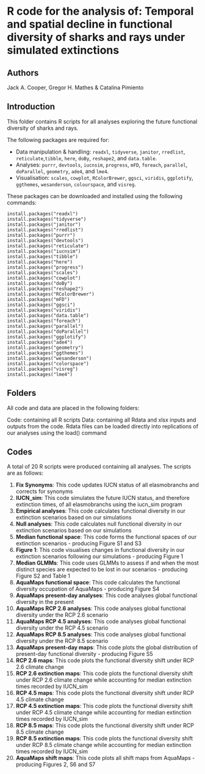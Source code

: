 # R code for the analysis of: Temporal and spatial decline in functional diversity of sharks and rays under simulated extinctions

## Authors
Jack A. Cooper, Gregor H. Mathes & Catalina Pimiento

## Introduction
This folder contains R scripts for all analyses exploring the future functional diversity of sharks and rays. 

The following packages are required for:
- Data manipulation & handling: ```readxl```, ```tidyverse```, ```janitor```, ```rredlist```, ```reticulate```,```tibble```, ```here```, ```doBy```, ```reshape2```, and ```data.table```.
- Analyses: ```purrr```, ```devtools```, ```iucnsim```, ```progress```, ```mFD```, ```foreach```, ```parallel```, ```doParallel```, ```geometry```, ```ade4```, and ```lme4```.
- Visualisation: ```scales```, ```cowplot```, ```RColorBrewer```, ```ggsci```, ```viridis```, ```ggplotify```, ```ggthemes```, ```wesanderson```, ```colourspace```, and ```visreg```.

These packages can be downloaded and installed using the following commands:
``` {r}
install.packages("readxl")
install.packages("tidyverse")
install.packages("janitor")
install.packages("rredlist")
install.packages("purrr")
install.packages("devtools")
install.packages("reticulate")
install.packages("iucnsim")
install.packages("tibble")
install.packages("here")
install.packages("progress")
install.packages("scales")
install.packages("cowplot")
install.packages("doBy")
install.packages("reshape2")
install.packages("RColorBrewer")
install.packages("mFD")
install.packages("ggsci")
install.packages("viridis")
install.packages("data.table")
install.packages("foreach")
install.packages("parallel")
install.packages("doParallel")
install.packages("ggplotify")
install.packages("ade4")
install.packages("geometry")
install.packages("ggthemes")
install.packages("wesanderson")
install.packages("colorspace")
install.packages("visreg")
install.packages("lme4")
```
## Folders
All code and data are placed in the following folders:

Code: containing all R scripts
Data: containing all Rdata and xlsx inputs and outputs from the code. Rdata files can be loaded directly into replications of our analyses using the load() command

## Codes
A total of 20 R scripts were produced containing all analyses. The scripts are as follows:

01. **Fix Synonyms**: This code updates IUCN status of all elasmobranchs and corrects for synonyms
02. **IUCN_sim**: This code simulates the future IUCN status, and therefore extinction times, of all elasmobranchs using the iucn_sim program
03. **Empirical analyses**: This code calculates functional diversity in our extinction scenarios based on our simulations
04. **Null analyses**: This code calculates null functional diversity in our extinction scenarios based on our simulations
05. **Median functional space**: This code forms the functional spaces of our extinction scenarios - producing Figure S1 and S3
06. **Figure 1**: This code visualises changes in functional diversity in our extinction scenarios following our simulations - producing Figure 1
07. **Median GLMMs**: This code uses GLMMs to assess if and when the most distinct species are expected to be lost in our scenarios - producing Figure S2 and Table 1
08. **AquaMaps functional space**: This code calculates the functional diversity occupation of AquaMaps - producing Figure S4
09. **AquaMaps present-day analyses**: This code analyses global functional diversity in the present
10. **AquaMaps RCP 2.6 analyses**: This code analyses global functional diversity under the RCP 2.6 scenario
11. **AquaMaps RCP 4.5 analyses**: This code analyses global functional diversity under the RCP 4.5 scenario
12. **AquaMaps RCP 8.5 analyses**: This code analyses global functional diversity under the RCP 8.5 scenario
13. **AquaMaps present-day maps**: This code plots the global distribution of present-day functional diversity - producing Figure S5
14. **RCP 2.6 maps**: This code plots the functional diversity shift under RCP 2.6 climate change
15. **RCP 2.6 extinction maps**: This code plots the functional diversity shift under RCP 2.6 climate change while accounting for median extinction times recorded by IUCN_sim
16. **RCP 4.5 maps**: This code plots the functional diversity shift under RCP 4.5 climate change
17. **RCP 4.5 extinction maps**: This code plots the functional diversity shift under RCP 4.5 climate change while accounting for median extinction times recorded by IUCN_sim
18. **RCP 8.5 maps**: This code plots the functional diversity shift under RCP 8.5 climate change
19. **RCP 8.5 extinction maps**: This code plots the functional diversity shift under RCP 8.5 climate change while accounting for median extinction times recorded by IUCN_sim
20. **AquaMaps shift maps**: This code plots all shift maps from AquaMaps - producing Figures 2, S6 and S7
